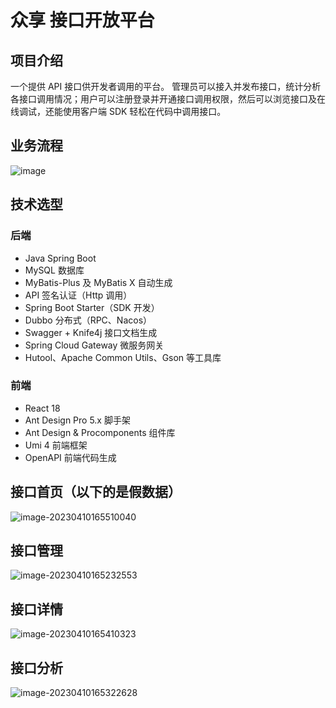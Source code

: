 # 众享 接口开放平台

## 项目介绍
一个提供 API 接口供开发者调用的平台。
管理员可以接入并发布接口，统计分析各接口调用情况；用户可以注册登录并开通接口调用权限，然后可以浏览接口及在线调试，还能使用客户端 SDK 轻松在代码中调用接口。

## 业务流程
![image](https://user-images.githubusercontent.com/94662685/230849728-0f8cd19a-14a9-46a6-b738-75be37412032.png)


## 技术选型
### 后端
-   Java Spring Boot
-   MySQL 数据库
-   MyBatis-Plus 及 MyBatis X 自动生成
-   API 签名认证（Http 调用）
-   Spring Boot Starter（SDK 开发）
-   Dubbo 分布式（RPC、Nacos）
-   Swagger + Knife4j 接口文档生成
-   Spring Cloud Gateway 微服务网关
-   Hutool、Apache Common Utils、Gson 等工具库

### 前端
-   React 18
-   Ant Design Pro 5.x 脚手架
-   Ant Design & Procomponents 组件库
-   Umi 4 前端框架
-   OpenAPI 前端代码生成

## 接口首页（以下的是假数据）
![image-20230410165510040](https://user-images.githubusercontent.com/94662685/230869763-96af3fc0-1acc-4210-94a3-a18a20e09ea8.png)

## 接口管理
![image-20230410165232553](https://user-images.githubusercontent.com/94662685/230869878-48303dfa-eec8-4889-90a0-45b8cdc1f5b7.png)

## 接口详情
![image-20230410165410323](https://user-images.githubusercontent.com/94662685/230869976-75c22100-4cfb-465e-904e-01a71451a8d9.png)

## 接口分析
![image-20230410165322628](https://user-images.githubusercontent.com/94662685/230870014-3c59cb80-a77a-40a3-8a3a-e1ece30bd0ca.png)





